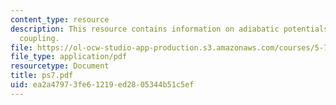 ```yaml
---
content_type: resource
description: This resource contains information on adiabatic potentials and non-adiabatic
  coupling.
file: https://ol-ocw-studio-app-production.s3.amazonaws.com/courses/5-73-introductory-quantum-mechanics-i-fall-2005/ea2a47973fe61219ed2805344b51c5ef_ps7.pdf
file_type: application/pdf
resourcetype: Document
title: ps7.pdf
uid: ea2a4797-3fe6-1219-ed28-05344b51c5ef
---
```


